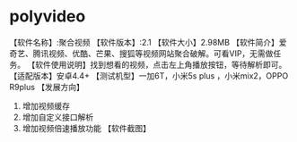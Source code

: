 ﻿# polyvideo
【软件名称】:聚合视频
【软件版本】:2.1
【软件大小】2.98MB
【软件简介】爱奇艺、腾讯视频、优酷、芒果、搜狐等视频网站聚合破解。可看VIP，无需做任务。
【软件使用说明】找到想看的视频，点击左上角播放按钮，等待解析即可。
【适配版本】安卓4.4+
【测试机型】一加6T，小米5s plus ，小米mix2，OPPO R9plus
【发展方向】
1. 增加视频缓存
2. 增加自定义接口解析
3. 增加视频倍速播放功能
【软件截图】

